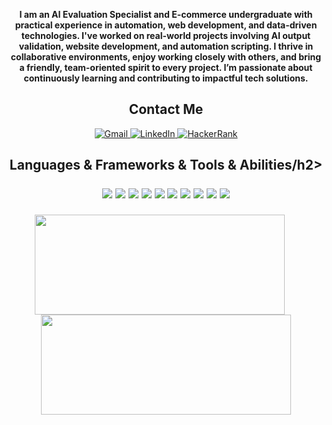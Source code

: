 <p align="center">
  <b>I am an AI Evaluation Specialist and E-commerce undergraduate with practical experience in automation, web development, and data-driven technologies. I've worked on real-world projects involving AI output validation, website development, and automation scripting. I thrive in collaborative environments, enjoy working closely with others, and bring a friendly, team-oriented spirit to every project. I’m passionate about continuously learning and contributing to impactful tech solutions.</b>
</p>

<!-- İstersen buraya yatay çizgi koyabilirsin, ama zorunlu değil -->

<h2 align="center">Contact Me</h2>

<p align="center">
  <a href="mailto:abdullahdereli.info@gmail.com">
    <img alt="Gmail" src="https://img.shields.io/badge/-Gmail-D14836?style=flat-square&logo=gmail&logoColor=white" />
  </a>
  <a href="https://www.linkedin.com/in/abdullah-dereli/" target="_blank">
    <img alt="LinkedIn" src="https://img.shields.io/badge/-LinkedIn-blue?style=flat-square&logo=linkedin&logoColor=white" />
  </a>
  <a href="https://www.hackerrank.com/Abdullah-Dereli" target="_blank">
    <img alt="HackerRank" src="https://img.shields.io/badge/-HackerRank-2EC866?style=flat-square&logo=HackerRank&logoColor=white" />
  </a>
</p>

<h2 align="center">Languages & Frameworks & Tools & Abilities/h2>

<p align="center">
  <img src="https://img.shields.io/badge/-Python-333?style=flat&logo=python&logoColor=yellow"/>
  <img src="https://img.shields.io/badge/-SQL-333?style=flat&logo=postgresql&logoColor=blue"/>
  <img src="https://img.shields.io/badge/-MySQL-333?style=flat&logo=mysql&logoColor=white"/>
  <img src="https://img.shields.io/badge/-OracleSQL-333?style=flat&logo=oracle&logoColor=red"/>
  <img src="https://img.shields.io/badge/-Selenium-333?style=flat&logo=selenium&logoColor=43B02A"/>
  <img src="https://img.shields.io/badge/-HTML5-333?style=flat&logo=html5&logoColor=orange"/>
  <img src="https://img.shields.io/badge/-CSS3-333?style=flat&logo=css3&logoColor=blue"/>
  <img src="https://img.shields.io/badge/-Git-333?style=flat&logo=git&logoColor=white"/>
  <img src="https://img.shields.io/badge/-Macro_Recorder-333?style=flat&logo=autohotkey&logoColor=white"/>
  <img src="https://img.shields.io/badge/-GitHub-333?style=flat&logo=github&logoColor=white"/>
</p>




<p align="center">
  <img src="https://github-readme-stats.vercel.app/api/top-langs/?username=Abdullah-Dereli&layout=compact&theme=tokyonight" width="400" height="160" style="vertical-align:middle;" />
  &nbsp;&nbsp;&nbsp;
  <img src="https://github-readme-stats.vercel.app/api?username=Abdullah-Dereli&show_icons=true&theme=tokyonight" width="400" height="160" style="vertical-align:middle;" />
</p>
